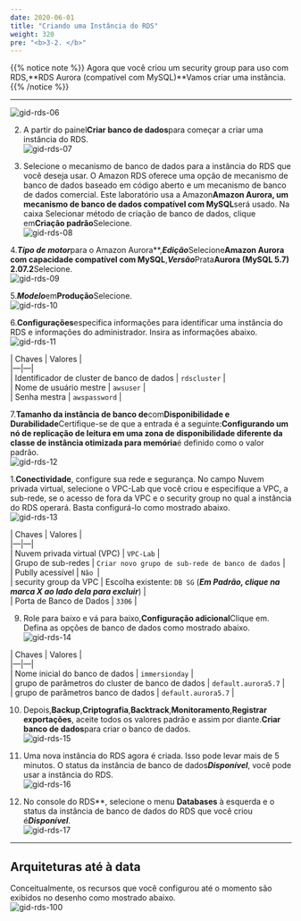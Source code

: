 ```yaml
---
date: 2020-06-01
title: "Criando uma Instância do RDS"  
weight: 320
pre: "<b>3-2. </b>"
---
```

  
{{% notice note %}}
Agora que você criou um security group para uso com RDS,**RDS Aurora (compatível com MySQL)**Vamos criar uma instância.  
{{% /notice %}}
  
----
  
  
![gid-rds-06](/images/rds/gid-rds-06.png)
  
2. A partir do painel**Criar banco de dados**para começar a criar uma instância do RDS.  
![gid-rds-07](/images/rds/gid-rds-07.png)
  
3. Selecione o mecanismo de banco de dados para a instância do RDS que você deseja usar. O Amazon RDS oferece uma opção de mecanismo de banco de dados baseado em código aberto e um mecanismo de banco de dados comercial. Este laboratório usa a Amazon**Amazon Aurora, um mecanismo de banco de dados compatível com MySQL**será usado. Na caixa Selecionar método de criação de banco de dados, clique em**Criação padrão**Selecione.  
![gid-rds-08](/images/rds/gid-rds-08.png) 
  
4.***Tipo de motor***para o Amazon Aurora**,***Edição***Selecione**Amazon Aurora com capacidade compatível com MySQL**,***Versão***Prata**Aurora (MySQL 5.7) 2.07.2**Selecione.  
![gid-rds-09](/images/rds/gid-rds-09.png) 
  
5.***Modelo***em**Produção**Selecione.  
![gid-rds-10](/images/rds/gid-rds-10.png) 
  
6.**Configurações**especifica informações para identificar uma instância do RDS e informações do administrador. Insira as informações abaixo.  
![gid-rds-11](/images/rds/gid-rds-11.png) 
  
| Chaves | Valores |  
|—|—|  
| Identificador de cluster de banco de dados | `rdscluster` |  
| Nome de usuário mestre | `awsuser` |  
| Senha mestra | `awspassword` |  
  
7.**Tamanho da instância de banco de**com**Disponibilidade e Durabilidade**Certifique-se de que a entrada é a seguinte:**Configurando um nó de replicação de leitura em uma zona de disponibilidade diferente da classe de instância otimizada para memória**é definido como o valor padrão.  
![gid-rds-12](/images/rds/gid-rds-12.png) 
  
1.**Conectividade**, configure sua rede e segurança. No campo Nuvem privada virtual, selecione o VPC-Lab que você criou e especifique a VPC, a sub-rede, se o acesso de fora da VPC e o security group no qual a instância do RDS operará. Basta configurá-lo como mostrado abaixo.  
![gid-rds-13](/images/rds/gid-rds-13.png) 
  
| Chaves | Valores |  
|—|—|  
| Nuvem privada virtual (VPC) | `VPC-Lab` |  
| Grupo de sub-redes | `Criar novo grupo de sub-rede de banco de dados` |  
| Publly acessível | `Não `|  
| security group da VPC | Escolha existente: `DB SG` (***Em Padrão, clique na marca X ao lado dela para excluir***) |  
| Porta de Banco de Dados | `3306` |  
  
9. Role para baixo e vá para baixo,**Configuração adicional**Clique em. Defina as opções de banco de dados como mostrado abaixo.  
![gid-rds-14](/images/rds/gid-rds-14.png) 
  
| Chaves | Valores |  
|—|—|  
| Nome inicial do banco de dados | `immersionday` |  
| grupo de parâmetros do cluster de banco de dados | `default.aurora5.7` |  
| grupo de parâmetros banco de dados | `default.aurora5.7` |  
  
10. Depois,**Backup**,**Criptografia**,**Backtrack**,**Monitoramento**,**Registrar exportações**, aceite todos os valores padrão e assim por diante.**Criar banco de dados**para criar o banco de dados.  
![gid-rds-15](/images/rds/gid-rds-15.png) 
  
11. Uma nova instância do RDS agora é criada. Isso pode levar mais de 5 minutos. O status da instância de banco de dados***Disponível***, você pode usar a instância do RDS.  
![gid-rds-16](/images/rds/gid-rds-16.png) 
  
12. No console do RDS**, selecione o menu **Databases** à esquerda e o status da instância de banco de dados do RDS que você criou é***Disponível***.  
![gid-rds-17](/images/rds/gid-rds-17.png) 
  
----
  
## Arquiteturas até à data  
Conceitualmente, os recursos que você configurou até o momento são exibidos no desenho como mostrado abaixo.  
![gid-rds-100](/images/rds/gid-rds-100.svg)
